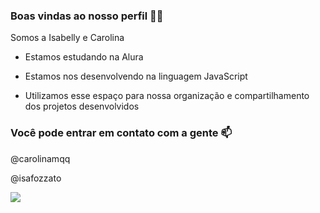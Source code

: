 ### Boas vindas ao nosso perfil 💙💙

Somos a Isabelly e Carolina 

- Estamos estudando na Alura

- Estamos nos desenvolvendo na linguagem JavaScript

- Utilizamos esse espaço para nossa organização e compartilhamento dos projetos desenvolvidos

### Você pode entrar em contato com a gente 📫

@carolinamqq

@isafozzato

![](https://media.tenor.com/gCw23UXrGbIAAAAi/snoopy.gif)
